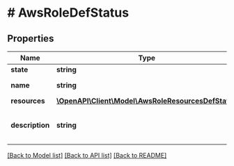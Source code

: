 # # AwsRoleDefStatus

## Properties

Name | Type | Description | Notes
------------ | ------------- | ------------- | -------------
**state** | **string** |  | [optional]
**name** | **string** | aws_role name. | [optional]
**resources** | [**\OpenAPI\Client\Model\AwsRoleResourcesDefStatus**](AwsRoleResourcesDefStatus.md) |  | [optional]
**description** | **string** | A description for aws_role. | [optional]

[[Back to Model list]](../../README.md#models) [[Back to API list]](../../README.md#endpoints) [[Back to README]](../../README.md)
